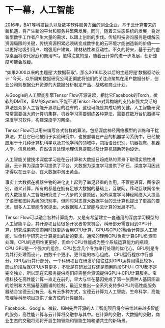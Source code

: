 # 下一幕，人工智能 #

2016年，BAT等科技巨头以及数字软件服务方面的创业企业，基于云计算带来的新机遇，将产生新的平台和服务并繁荣发展。同时，随着云生态系统的发展，将对新型数字工作者产生大量的需求，以跟上创新的步伐。传统科技咨询服务是缓解云资源局限的关键，传统资源积累必须转变成数字化的云环境才能创造新的价值——以更好地吸引用户、增强用户建筑、建材粘性和互动性。不久的将来，基于云的虚拟桌面将取代家庭和商用PC。值得注意的是，随着云计算的进一步发展，创新速度可能会放缓。

 “如果2000以来的主题是‘大数据获取’，那么2016年及以后的主题将是‘数据驱动设计’”今天，众所周知数据研究公司正彻底将他们的关注点聚焦在用户数据分析，创业公司则根据公开资源的大数据分析制定产品、战略和商业计划。

从Google的人工智能引擎Tensor Flow开源说起，相比它Facebook的Torch，微软的DMTK，IBM的System.不能不说Tensor Flow对异构端的支持和强大灵活的算法是众多人工智能开源项目的独有的，这也可能是其成功的关健。人工智能研究常常需要强大的计算机集群，机器学习需要训练各种算法，需要在数万台机器编写深度学习软件，构建深度学习网络。
 
Tensor Flow可以用来编写各式各样的算法，包括深度神经网络模型的训练和干扰算法，并且它已经被用于实验研究中，也被部署在产品的机器学习系统中，已经被应用于十几种计算机科学以及其他学科的领域中，包括语音识别、机器视觉、机器人学、信息检索、自然语言处理地理信息提取以及计算机辅助药物设计。 

人工智能关健技术深度学习是在云计算和大数据日趋成熟的背景下取得实质性进展，云计算为深度学习提供了平台，大数据为深度学习提供了矿石，深度学习因此才得以在云平台、在大数据中淘出黄金。
 
事实上大数据在机器生物的进化史上起到了举足轻重的作用，不管是语音、图像识别，语义计算，所有的都是在拥有足够大数据的基础上，互联网，移动互联网带来的大数据是人工智能研究进了一大步的关健原因，另外深度学习神经网络大大提高了语音和图片系统的识别率，但同时对支撑大数据平台的云计算也提出了更高的要求。很多人工智能专家提出，大数据和人工智能与云计算的发展不符。
 
Tensor Flow可以融合各种计算能力，又是有希望建立一套通用的深度学习模型的人工智能平台，其开源项目给很多开发者带来机会。科研部分需要用到GPU计算，研究成果实现商用时就更适合用CPU计算，GPU与CPU的融合计算是人工智能、生命科学研究对计算提出的新的要求。通常的理解CPU负责计算GPU负责图处理，CPU的通用性更更好，但单个CPU性能成为整个系统运算能力的瓶颈，CPU GPU是一个强大的组合，CPU包含几个专为串行处理的优化心，GPU则是专为并行处理而设计，由数千个更小，更节能的核心组成。 CPU运行程序中行部分，GPU运行并行部分。一个科研项目在研发阶段往往对GPU运算用得比较多，商业阶段后就CPU运算更多，不管是在研发过程还是商用阶段GPU＋CPU都不是完全独立，所以现在云服务提供商们应需整合资源提供GPU＋CPU计算服务。宝德科技在高性能计算一直走在前列，早大与华在基因完成了第一张黄种人基因图谱的绘制和大熊猫基因图谱的绘制，最近又推出一全系列支持多GPU的高性能服务器结合宝德云公有云，私有云多种方式，宝德云计算为人工智能、生命科学，高能物理等科研项目提供了全方位的计算服务。

Facebook、Google、微软、IBM先后开源的人工智能项目将会来给越来越多智能的服务，高性能计算与云计算将交融参与其中。在计算的交融，大数据的交融，商业生态的交融将现将开启生物智能和智能生物和谐共生的新场景。
